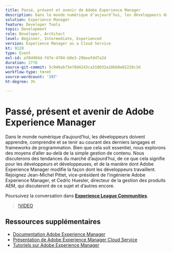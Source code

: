 ```yaml
---
title: Passé, présent et avenir de Adobe Experience Manager
description: Dans le monde numérique d’aujourd’hui, les développeurs doivent apprendre, comprendre et se tenir au courant des derniers langages et frameworks de programmation. Bien que cela soit essentiel, nous explorons des moyens d’aller au-delà de la simple gestion de contenu. Nous discuterons des tendances du marché d’aujourd’hui, de ce que cela signifie pour les développeurs et développeuses, et de la manière dont Adobe Experience Manager modifie la façon dont les développeurs travaillent. Rejoignez Jean-Michel Pittet, vice-président de l’ingénierie Adobe Experience Manager, et Cedric Huesler, directeur de la gestion des produits AEM, qui discuteront de ce sujet et d’autres encore.
solution: Experience Manager
feature: Developer Tools
topic: Development
role: Developer, Architect
level: Beginner, Intermediate, Experienced
version: Experience Manager as a Cloud Service
kt: 9120
type: Event
exl-id: af8d404d-f47e-4704-b0e3-29beafdd7a2d
duration: 2776
source-git-commit: 5c946ab73e78d4243ca310032a10bb8e82228c3d
workflow-type: tm+mt
source-wordcount: '197'
ht-degree: 3%

---
```


# Passé, présent et avenir de Adobe Experience Manager

Dans le monde numérique d’aujourd’hui, les développeurs doivent apprendre, comprendre et se tenir au courant des derniers langages et frameworks de programmation. Bien que cela soit essentiel, nous explorons des moyens d’aller au-delà de la simple gestion de contenu. Nous discuterons des tendances du marché d’aujourd’hui, de ce que cela signifie pour les développeurs et développeuses, et de la manière dont Adobe Experience Manager modifie la façon dont les développeurs travaillent. Rejoignez Jean-Michel Pittet, vice-président de l’ingénierie Adobe Experience Manager, et Cedric Huesler, directeur de la gestion des produits AEM, qui discuteront de ce sujet et d’autres encore.

Poursuivez la conversation dans **[Experience League Communities](https://adobe.ly/2WrPvNj)**.

>[!VIDEO](https://video.tv.adobe.com/v/337528/?quality=12&learn=on&hidetitle=true)

## Ressources supplémentaires

- [Documentation Adobe Experience Manager](https://experienceleague.adobe.com/docs/experience-manager-cloud-service.html)
- [Présentation de Adobe Experience Manager Cloud Service](https://experienceleague.adobe.com/docs/experience-manager-cloud-service/overview/home.html)
- [Tutoriels sur Adobe Experience Manager](https://experienceleague.adobe.com/docs/experience-manager-tutorials.html)
